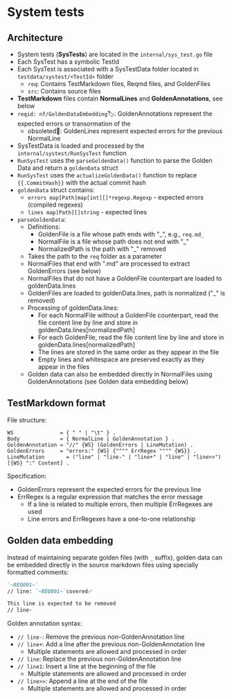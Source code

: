 # System tests

## Architecture

- System tests (**SysTests**) are located in the `internal/sys_test.go` file
- Each SysTest has a symbolic TestId
- Each SysTest is associated with a SysTestData folder located in `testdata/systest/<TestId>` folder
  - `req`: Contains TestMarkdown files, Reqmd files, and GoldenFiles
  - `src`: Contains source files
- **TestMarkdown** files contain **NormalLines** and **GoldenAnnotations**, see below
- `reqid: nf/GoldenDataEmbedding`🏷️: GoldenAnnotations represent the expected errors or transormation of the
  - obsoleted🚫: GoldenLines represent expected errors for the previous NormalLine
- SysTestData is loaded and processed by the `internal/systest/RunSysTest` function
- `RunSysTest` uses the `parseGoldenData()` function to parse the Golden Data and return a `goldenData` struct
- `RunSysTest` uses the `actualizeGoldenData()` function to replace `{{.CommitHash}}` with the actual commit hash
- `goldenData` struct contains:
  - `errors map[Path]map[int][]*regexp.Regexp` - expected errors (compiled regexes)
  - `lines map[Path][]string` - expected lines
- `parseGoldenData`:
  - Definitions:
    - GoldenFile is a file whose path ends with "_", e.g., `req.md_`
    - NormalFile is a file whose path does not end with "_"
    - NormalizedPath is the path with "_" removed
  - Takes the path to the `req` folder as a parameter
  - NormalFiles that end with ".md" are processed to extract GoldenErrors (see below)
  - NormalFiles that do not have a GoldenFile counterpart are loaded to goldenData.lines
  - GoldenFiles are loaded to goldenData.lines, path is normalized ("_" is removed)
  - Processing of goldenData.lines:
    - For each NormalFile without a GoldenFile counterpart, read the file content line by line and store in goldenData.lines[normalizedPath]
    - For each GoldenFile, read the file content line by line and store in goldenData.lines[normalizedPath]
    - The lines are stored in the same order as they appear in the file
    - Empty lines and whitespace are preserved exactly as they appear in the files
  - Golden data can also be embedded directly in NormalFiles using GoldenAnnotations (see Golden data embedding below)

## TestMarkdown format

File structure:

```ebnf
WS               = { " " | "\t" } .
Body             = { NormalLine | GoldenAnnotation } .
GoldenAnnotation = "//" {WS} (GoldenErrors | LineMutation) .
GoldenErrors     = "errors:" {WS} {"""" ErrRegex """" {WS}} .
LineMutation       = ("line" | "line-" | "line+" | "line" | "line>>") [{WS} ":" Content] .
```

Specification:

- GoldenErrors represent the expected errors for the previous line
- ErrRegex is a regular expression that matches the error message
  - If a line is related to multiple errors, then multiple ErrRegexes are used
  - Line errors and ErrRegexes have a one-to-one relationship

## Golden data embedding

Instead of maintaining separate golden files (with `_` suffix), golden data can be embedded directly in the source markdown files using specially formatted comments:

```markdown
`~REQ001~`
// line: `~REQ001~`covered✅

This line is expected to be removed
// line-
```

Golden annotation syntax:

- `// line-`: Remove the previous non-GoldenAnnotation line
- `// line+`: Add a line after the previous non-GoldenAnnotation line
  - Multiple statements are allowed and processed in order
- `// line`: Replace the previous non-GoldenAnnotation line
- `// line1`: Insert a line at the beginning of the file
  - Multiple statements are allowed and processed in order
- `// line>>`: Append a line at the end of the file
  - Multiple statements are allowed and processed in order
